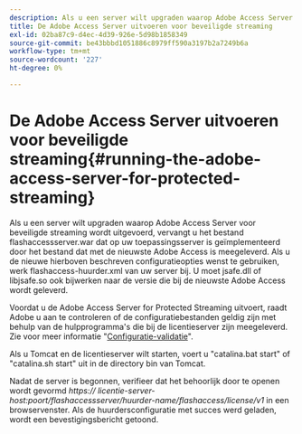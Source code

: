 ```yaml
---
description: Als u een server wilt upgraden waarop Adobe Access Server voor beveiligde streaming wordt uitgevoerd, vervangt u het bestand flashaccessserver.war dat op uw toepassingsserver is geïmplementeerd door het bestand dat met de nieuwste Adobe Access is meegeleverd. Als u de nieuwe hierboven beschreven configuratieopties wenst te gebruiken, werk flashaccess-huurder.xml van uw server bij. U moet jsafe.dll of libjsafe.so ook bijwerken naar de versie die bij de nieuwste Adobe Access wordt geleverd.
title: De Adobe Access Server uitvoeren voor beveiligde streaming
exl-id: 02ba87c9-d4ec-4d39-926e-5d98b1858349
source-git-commit: be43bbbd1051886c8979ff590a3197b2a7249b6a
workflow-type: tm+mt
source-wordcount: '227'
ht-degree: 0%

---
```


# De Adobe Access Server uitvoeren voor beveiligde streaming{#running-the-adobe-access-server-for-protected-streaming}

Als u een server wilt upgraden waarop Adobe Access Server voor beveiligde streaming wordt uitgevoerd, vervangt u het bestand flashaccessserver.war dat op uw toepassingsserver is geïmplementeerd door het bestand dat met de nieuwste Adobe Access is meegeleverd. Als u de nieuwe hierboven beschreven configuratieopties wenst te gebruiken, werk flashaccess-huurder.xml van uw server bij. U moet jsafe.dll of libjsafe.so ook bijwerken naar de versie die bij de nieuwste Adobe Access wordt geleverd.

Voordat u de Adobe Access Server for Protected Streaming uitvoert, raadt Adobe u aan te controleren of de configuratiebestanden geldig zijn met behulp van de hulpprogramma&#39;s die bij de licentieserver zijn meegeleverd. Zie voor meer informatie &quot;[Configuratie-validatie](../../aaxs-protected-streaming/aaxs-protected-streaming-utilities/configuration-validator.md)&quot;.

Als u Tomcat en de licentieserver wilt starten, voert u &quot;catalina.bat start&quot; of &quot;catalina.sh start&quot; uit in de directory bin van Tomcat.

Nadat de server is begonnen, verifieer dat het behoorlijk door te openen wordt gevormd *https:// licentie-server-host:poort/flashaccessserver/huurder-name/flashaccess/license/v1* in een browservenster. Als de huurdersconfiguratie met succes werd geladen, wordt een bevestigingsbericht getoond.
